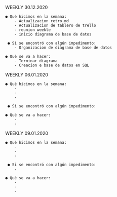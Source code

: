 WEEKLY 30.12.2020

    ● Qué hicimos en la semana:
        - Actualizacion retro.md
        - Actualizacion de tablero de trello
        - reunion weekle
        - inicio diagrama de base de datos

     ● Si se encontró con algún impedimento: 
        - Organizacion de diagrama de base de datos

    ● Qué se va a hacer:
        - Terminar diagrama
        - Creacion e base de datos en SQL
        

WEEKLY 06.01.2020

    ● Qué hicimos en la semana:
        - 
        - 
        - 

     ● Si se encontró con algún impedimento:

    ● Qué se va a hacer:
        - 
        - 

WEEKLY 09.01.2020

    ● Qué hicimos en la semana:
        - 
        - 
        - 

     ● Si se encontró con algún impedimento:
        - 

    ● Qué se va a hacer:
        - 
        - 
        - 

